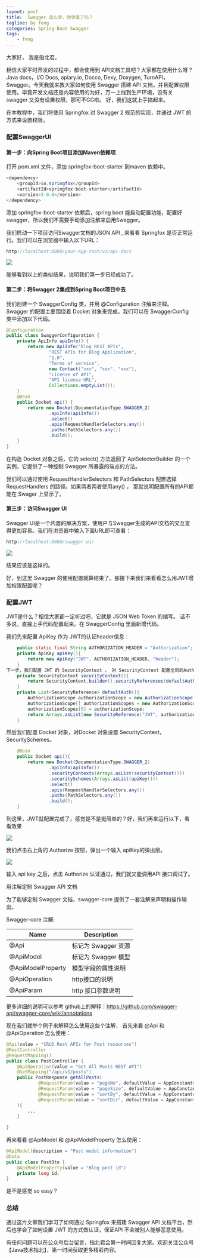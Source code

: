 ```yaml
---
layout: post
title:  Swagger 这么学，你学废了吗？
tagline: by feng
categories: Spring-Boot Swagger
tags: 
    - feng
---
```


大家好， 我是指北君。

相信大家平时开发的过程中，都会使用到 API文档工具吧？大家都在使用什么呀？Java docs，I/O Docs, apiary.io, Docco, Dexy, Doxygen, TurnAPI，Swagger。今天我就来教大家如何使用 Swagger 搭建 API 文档，并且配置权限使用。毕竟开发文档还是内容使用的为好，万一上线到生产环境，没有关swagger 又没有设置权限，那可不GG啦。
好，我们这就上手搞起来。

在本教程中，我们将使用 Springfox 对 Swagger 2 规范的实现，并通过 JWT 的方式来设置权限。

<!--more-->

### 配置SwaggerUI

#### 第一步：向Spring Boot项目添加Maven依赖项

打开 pom.xml 文件，添加 springfox-boot-starter 到maven 依赖中。

```java
<dependency>
    <groupId>io.springfox</groupId>
    <artifactId>springfox-boot-starter</artifactId>
    <version>3.0.0</version>
</dependency>
```

添加 springfox-boot-starter 依赖后，spring boot 能启动配置功能，配置好swagger，所以我们不需要手动添加注解来启用Swagger。

我们启动一下项目访问Swagger文档的JSON API , 来看看 Springfox 是否正常运行。我们可以在浏览器中输入以下URL：

```java
http://localhost:8080/your-app-root/v2/api-docs
```

![](http://www.javanorth.cn/assets/images/2021/feng/swagger1.png)

能够看到以上的类似结果，说明我们第一步已经成功了。

#### 第二步：将Swagger 2集成到Spring Boot项目中去

我们创建一个 SwaggerConfig 类，并用 @Configuration 注解来注释。Swagger 的配置主要围绕着 Docket 对象来完成。我们可以在 SwaggerConfig类中添加以下代码。

```java
@Configuration
public class SwaggerConfiguration {
    private ApiInfo apiInfo() {
        return new ApiInfo("Blog REST APIs",
                "REST APIs for Blog Application",
                "1.0",
                "Terms of service",
                new Contact("xxx", "xxx", "xxx"),
                "License of API",
                "API license URL",
                Collections.emptyList());
    }
    @Bean
    public Docket api() {
        return new Docket(DocumentationType.SWAGGER_2)
                .apiInfo(apiInfo())
                .select()
                .apis(RequestHandlerSelectors.any())
                .paths(PathSelectors.any())
                .build();
    }
}
```

在构造 Docket 对象之后，它的 select() 方法返回了 ApiSelectorBuilder 的一个实例，它提供了一种控制 Swagger 所暴露的端点的方法。

我们可以通过使用 RequestHandlerSelectors 和 PathSelectors 配置选择 RequestHandlers 的路径。如果两者两者使用any() ， 那就说明配置所有的API都能在 Swager 上显示了。

#### 第三步：访问Swagger UI
Swagger UI是一个内置的解决方案，使用户与Swagger生成的API文档的交互变得更加容易。我们在浏览器中输入下面URL即可查看：

```java
http://localhost:8080/swagger-ui/
```

![](http://www.javanorth.cn/assets/images/2021/feng/swagger2.png)

结果应该是这样的。

好，到这里 Swagger 的使用配置就算结束了。那接下来我们来看看怎么用JWT增加权限配置呢？

### 配置JWT

JWT是什么？相信大家都一定听过吧，它就是 JSON Web Token 的缩写。 话不多说，直接上手代码配置起来。在 SwaggerConfig 里面新增代码。

我们先来配置 ApiKey 作为 JWT的认证header信息：

```java
    public static final String AUTHORIZATION_HEADER = "Authorization";
    private ApiKey apiKey(){
        return new ApiKey("JWT", AUTHORIZATION_HEADER, "header");
    }
下一步，我们配置 JWT 的 SecurityContext ， 对 SecurityContext 配置全局的AuthorizationScope:
    private SecurityContext securityContext(){
        return SecurityContext.builder().securityReferences(defaultAuth()).build();
    }
    private List<SecurityReference> defaultAuth(){
        AuthorizationScope authorizationScope = new AuthorizationScope("global", "accessEverything");
        AuthorizationScope[] authorizationScopes = new AuthorizationScope[1];
        authorizationScopes[0] = authorizationScope;
        return Arrays.asList(new SecurityReference("JWT", authorizationScopes));
    }
```

然后我们配置 Docket 对象，对Docket 对象设置 SecurityContext，SecuritySchemes。

```java
    @Bean
    public Docket api(){
        return new Docket(DocumentationType.SWAGGER_2)
                .apiInfo(apiInfo())
                .securityContexts(Arrays.asList(securityContext()))
                .securitySchemes(Arrays.asList(apiKey()))
                .select()
                .apis(RequestHandlerSelectors.any())
                .paths(PathSelectors.any())
                .build();
    }
```

到这里，JWT就配置完成了，感觉是不是挺简单的？好，我们再来运行以下，看看效果

![](http://www.javanorth.cn/assets/images/2021/feng/swagger3.png)

我们点击右上角的 Authorize 按钮，弹出一个输入 apiKey的弹出层。

![](http://www.javanorth.cn/assets/images/2021/feng/swagger4.png)

输入 api key 之后，点击 Authorize 认证通过，我们就又能调用API 接口调试了。

用注解定制 Swagger API 文档

为了能够定制 Swagger 文档，swagger-core 提供了一套注解来声明和操作输出。

Swagger-core 注解:

| Name | Description |
|---|---|
|@Api| 标记为 Swagger 资源|
|@ApiModel |标记为 Swagger 模型 |
|@ApiModelProperty | 模型字段的属性说明|
|@ApiOperation | http接口的说明 |
| @ApiParam |http 接口参数说明 |


更多详细的说明可以参考 github上的解释：https://github.com/swagger-api/swagger-core/wiki/annotations

现在我们就举个例子来解释怎么使用这些个注解， 首先来看 @Api 和 @ApiOperation 怎么使用：

```java
@Api(value = "CRUD Rest APIs for Post resources")
@RestController
@RequestMapping()
public class PostController {
    @ApiOperation(value = "Get All Posts REST API")
    @GetMapping("/api/v1/posts")
    public PostResponse getAllPosts(
            @RequestParam(value = "pageNo", defaultValue = AppConstants.DEFAULT_PAGE_NUMBER, required = false) int pageNo,
            @RequestParam(value = "pageSize", defaultValue = AppConstants.DEFAULT_PAGE_SIZE, required = false) int pageSize,
            @RequestParam(value = "sortBy", defaultValue = AppConstants.DEFAULT_SORT_BY, required = false) String sortBy,
            @RequestParam(value = "sortDir", defaultValue = AppConstants.DEFAULT_SORT_DIRECTION, required = false) String sortDir
    ){
        ...
    }
 
}
```

再来看看 @ApiModel 和 @ApiModelProperty 怎么使用：

```java
@ApiModel(description = "Post model information")
@Data
public class PostDto {
    @ApiModelProperty(value = "Blog post id")
    private long id;
}
```
是不是感觉 so easy？

### 总结

通过这片文章我们学习了如何通过 Springfox 来搭建 Swagger API 文档平台，然后也学会了如何设置 JWT 的方式做认证，保证API 不会被别人能够恶意使用。

有任何问题可以在公众号后台留言，指北君会第一时间回复大家。欢迎关注公众号【Java技术指北】，第一时间获取更多精彩内容。